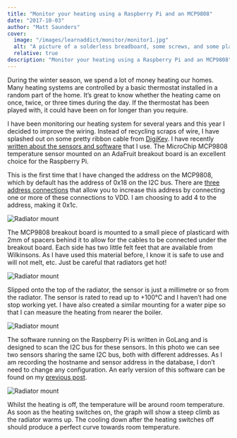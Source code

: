 ```yaml
---
title: "Monitor your heating using a Raspberry Pi and an MCP9808"
date: "2017-10-03"
author: "Matt Saunders"
cover: 
  image: "/images/learnaddict/monitor/monitor1.jpg"
  alt: "A picture of a solderless breadboard, some screws, and some plastic to hold a temperature sensor onto a radiator"
  relative: true
description: "Monitor your heating using a Raspberry Pi and an MCP9808"
---
```


During the winter season, we spend a lot of money heating our homes. Many heating systems are controlled by a basic thermostat installed in a random part of the home. It’s great to know whether the heating came on once, twice, or three times during the day. If the thermostat has been played with, it could have been on for longer than you require.

I have been monitoring our heating system for several years and this year I decided to improve the wiring. Instead of recycling scraps of wire, I have splashed out on some pretty ribbon cable from [DigiKey](https://www.digikey.co.uk/). I have recently [written about the sensors and software](https://learnaddict.com/2017/09/19/collecting-temperature-data-with-raspberry-pi-computers/) that I use. The MicroChip MCP9808 temperature sensor mounted on an AdaFruit breakout board is an excellent choice for the Raspberry Pi.

This is the first time that I have changed the address on the MCP9808, which by default has the address of 0x18 on the I2C bus. There are [three address connections](https://cdn-learn.adafruit.com/downloads/pdf/adafruit-mcp9808-precision-i2c-temperature-sensor-guide.pdf) that allow you to increase this address by connecting one or more of these connections to VDD. I am choosing to add 4 to the address, making it 0x1c.

![Radiator mount](/images/learnaddict/monitor/monitor2.jpg)

The MCP9808 breakout board is mounted to a small piece of plasticard with 2mm of spacers behind it to allow for the cables to be connected under the breakout board. Each side has two little felt feet that are available from Wilkinsons.  As I have used this material before, I know it is safe to use and will not melt, etc. Just be careful that radiators get hot!

![Radiator mount](/images/learnaddict/monitor/monitor3.jpg)

Slipped onto the top of the radiator, the sensor is just a millimetre or so from the radiator. The sensor is rated to read up to +100°C and I haven’t had one stop working yet. I have also created a similar mounting for a water pipe so that I can measure the heating from nearer the boiler.

![Radiator mount](/images/learnaddict/monitor/monitor5.jpg)

The software running on the Raspberry Pi is written in GoLang and is designed to scan the I2C bus for these sensors. In this photo we can see two sensors sharing the same I2C bus, both with different addresses. As I am recording the hostname and sensor address in the database, I don’t need to change any configuration. An early version of this software can be found on my [previous post](https://learnaddict.com/2017/09/19/collecting-temperature-data-with-raspberry-pi-computers/).

![Radiator mount](/images/learnaddict/monitor/heating1hour.jpng)

Whilst the heating is off, the temperature will be around room temperature. As soon as the heating switches on, the graph will show a steep climb as the radiator warms up. The cooling down after the heating switches off should produce a perfect curve towards room temperature.
